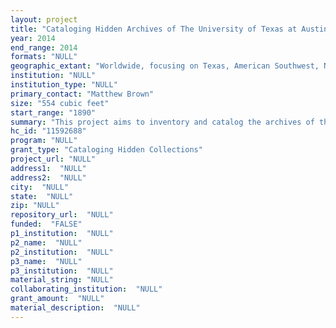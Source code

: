 ```yaml
--- 
layout: project 
title: "Cataloging Hidden Archives of The University of Texas at Austin Vertebrate Paleontology Laboratory"
year: 2014
end_range: 2014
formats: "NULL"
geographic_extant: "Worldwide, focusing on Texas, American Southwest, North America general"
institution: "NULL"
institution_type: "NULL"
primary_contact: "Matthew Brown"
size: "554 cubic feet"
start_range: "1890"
summary: "This project aims to inventory and catalog the archives of the Vertebrate Paleontology Laboratory (VPL) of The University of Texas at Austin over three years. The archival materials consist of 554 cubic feet (cf) of maps, field notes, research permits, correspondence, images, artwork, and other documents relating to the history of paleontology in Texas and North America. The fossil holdings at VPL house approximately 250,000 cataloged specimens, the seventh largest vertebrate collection in the US. The archival materials represent the scientific and historic context for specimens collected from the late 19th century to the present day, and held in trust as a State, Federal, and Navajo Nation repository."
hc_id: "11592688"
program: "NULL"
grant_type: "Cataloging Hidden Collections"
project_url: "NULL"
address1:  "NULL"
address2:  "NULL"
city:  "NULL"
state:  "NULL"
zip: "NULL"
repository_url:  "NULL"
funded:  "FALSE"
p1_institution:  "NULL"
p2_name:  "NULL"
p2_institution:  "NULL"
p3_name:  "NULL"
p3_institution:  "NULL"
material_string: "NULL"
collaborating_institution:  "NULL"
grant_amount:  "NULL"
material_description:  "NULL"
---
```

